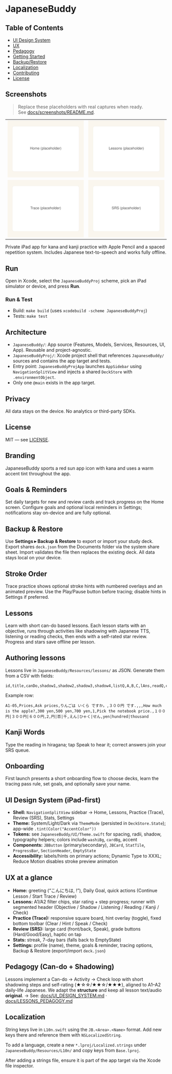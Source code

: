 # JapaneseBuddy

## Table of Contents
- [UI Design System](docs/UI_DESIGN_SYSTEM.md)
- [UX](#ux)
- [Pedagogy](docs/LESSONS_PEDAGOGY.md)
- [Getting Started](#getting-started)
- [Backup/Restore](#backuprestore)
- [Localization](#localization)
- [Contributing](CONTRIBUTING.md)
- [License](#license)

## Screenshots

> Replace these placeholders with real captures when ready.  
> See [docs/screenshots/README.md](docs/screenshots/README.md).

<table>
  <tr>
    <td>
      <img src="./docs/screenshots/home.svg"
           alt="Home screen placeholder" width="420"/>
    </td>
    <td>
      <img src="./docs/screenshots/lessons.svg"
           alt="Lessons screen placeholder" width="420"/>
    </td>
  </tr>
  <tr>
    <td>
      <img src="./docs/screenshots/trace.svg"
           alt="Trace screen placeholder" width="420"/>
    </td>
    <td>
      <img src="./docs/screenshots/srs.svg"
           alt="SRS screen placeholder" width="420"/>
    </td>
  </tr>
</table>
Private iPad app for kana and kanji practice with Apple Pencil and a spaced repetition system. Includes Japanese text-to-speech and works fully offline.

## Run
Open in Xcode, select the `JapaneseBuddyProj` scheme, pick an iPad simulator or device, and press **Run**.

### Run & Test
- Build: `make build` (uses `xcodebuild -scheme JapaneseBuddyProj`)
- Tests: `make test`

## Architecture
- `JapaneseBuddy/`: App source (Features, Models, Services, Resources, UI, App). Reusable and project-agnostic.
- `JapaneseBuddyProj/`: Xcode project shell that references `JapaneseBuddy/` sources and contains the app target and tests.
- Entry point: `JapaneseBuddyProjApp` launches `AppSidebar` using `NavigationSplitView` and injects a shared `DeckStore` with `.environmentObject`.
- Only one `@main` exists in the app target.

## Privacy
All data stays on the device. No analytics or third-party SDKs.

## License
MIT — see [LICENSE](LICENSE).

## Branding
JapaneseBuddy sports a red sun app icon with kana and uses a warm accent tint throughout the app.

## Goals & Reminders
Set daily targets for new and review cards and track progress on the Home screen. Configure goals and optional local reminders in Settings; notifications stay on-device and are fully optional.

## Backup & Restore
Use **Settings ▸ Backup & Restore** to export or import your study deck. Export shares `deck.json` from the Documents folder via the system share sheet. Import validates the file then replaces the existing deck. All data stays local on your device.

## Stroke Order
Trace practice shows optional stroke hints with numbered overlays and an animated preview. Use the Play/Pause button before tracing; disable hints in Settings if preferred.

## Lessons
Learn with short can-do based lessons. Each lesson starts with an objective, runs through activities like shadowing with Japanese TTS, listening or reading checks, then ends with a self-rated star review. Progress and stars save offline per lesson.

## Authoring lessons
Lessons live in `JapaneseBuddy/Resources/lessons/` as JSON.
Generate them from a CSV with fields:

```
id,title,canDo,shadow1,shadow2,shadow3,shadow4,listQ,A,B,C,lAns,readQ,choices,rAns,kanji,reading,meaning
```

Example row:

```
A1-05,Prices,Ask prices,りんごは いくら ですか。,３００円 です.,,,How much is the apple?,300 yen,500 yen,700 yen,1,Pick the notebook price.,１００円|３００円|６００円,2,円|百|千,えん|ひゃく|せん,yen|hundred|thousand
```

## Kanji Words
Type the reading in hiragana; tap Speak to hear it; correct answers join your SRS queue.
## Onboarding
First launch presents a short onboarding flow to choose decks, learn the tracing pass rule, set goals, and optionally save your name.

## UI Design System (iPad-first)

- **Shell:** `NavigationSplitView` sidebar → Home, Lessons, Practice (Trace), Review (SRS), Stats, Settings  
- **Theme:** System/Light/Dark via `ThemeMode` (persisted in `DeckStore.State`); app-wide `.tint(Color("AccentColor"))`  
- **Tokens:** see `JapaneseBuddy/UI/Theme.swift` for spacing, radii, shadow, typography helpers; colors include `washiBg`, `cardBg`, accent  
- **Components:** `JBButton` (primary/secondary), `JBCard`, `StatTile`, `ProgressBar`, `SectionHeader`, `EmptyState`  
- **Accessibility:** labels/hints on primary actions; Dynamic Type to XXXL; Reduce Motion disables stroke preview animation

## UX at a glance

- **Home:** greeting (“こんにちは, <Name>!”), Daily Goal, quick actions (Continue Lesson / Start Trace / Review)  
- **Lessons:** A1/A2 filter chips, star rating + step progress; runner with segmented header (Objective / Shadow / Listening / Reading / Kanji / Check)  
- **Practice (Trace):** responsive square board, hint overlay (toggle), fixed bottom toolbar (Clear / Hint / Speak / Check)  
- **Review (SRS):** large card (front/back, Speak), grade buttons (Hard/Good/Easy), haptic on tap  
- **Stats:** streak, 7-day bars (falls back to EmptyState)  
- **Settings:** profile (name), theme, goals & reminder, tracing options, Backup & Restore (export/import `deck.json`)

## Pedagogy (Can-do + Shadowing)

Lessons implement a Can-do → Activity → Check loop with short shadowing steps and self-rating (★☆☆/★★☆/★★★), aligned to A1–A2 daily-life Japanese. We adapt the **structure** and keep all lesson text/audio **original**.
→ See: [docs/UI_DESIGN_SYSTEM.md](docs/UI_DESIGN_SYSTEM.md) · [docs/LESSONS_PEDAGOGY.md](docs/LESSONS_PEDAGOGY.md)

## Localization

String keys live in `L10n.swift` using the `JB.<Area>.<Name>` format. Add new keys there and reference them with `NSLocalizedString`.

To add a language, create a new `*.lproj/Localized.strings` under `JapaneseBuddy/Resources/L10n/` and copy keys from `Base.lproj`.

After adding a strings file, ensure it is part of the app target via the Xcode file inspector.
